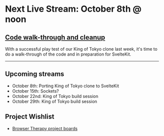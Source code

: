 # Next Live Stream: October 8th @ noon
## [Code walk-through and cleanup](/blog/browser-therapy-e12)
With a successful play test of our King of Tokyo clone last week, it's time to do a walk-through of the code and in preparation for SvelteKit.

---

## Upcoming streams
- October 8th: Porting King of Tokyo clone to SvelteKit
- October 15th: Sockets?
- October 22nd: King of Tokyo build session
- October 29th: King of Tokyo build session

## Project Wishlist
- [Browser Therapy project boards](https://github.com/orgs/browsertherapy/projects)
